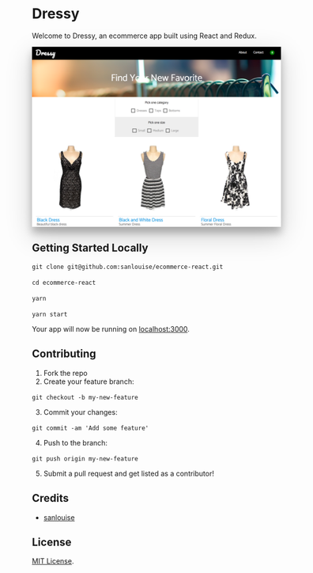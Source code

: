 # Dressy

Welcome to Dressy, an ecommerce app built using React and Redux.

<div style="box-shadow: 0 12px 15px 0 rgba(0,0,0,0.24),0 17px 50px 0 rgba(0,0,0,0.19);"><a href="#" ><center><img src="src/assets/images/readme.png" alt="Dressy" /></center></a></div>

## Getting Started Locally

```
git clone git@github.com:sanlouise/ecommerce-react.git

cd ecommerce-react

yarn

yarn start
```

Your app will now be running on [localhost:3000](http://localhost:3000).


## Contributing

1. Fork the repo
2. Create your feature branch:

`git checkout -b my-new-feature`

3. Commit your changes:

`git commit -am 'Add some feature'`

4. Push to the branch:

`git push origin my-new-feature`

5. Submit a pull request and get listed as a contributor!


## Credits

* [sanlouise](https://github.com/sanlouise)

## License

[MIT License](LICENSE).
